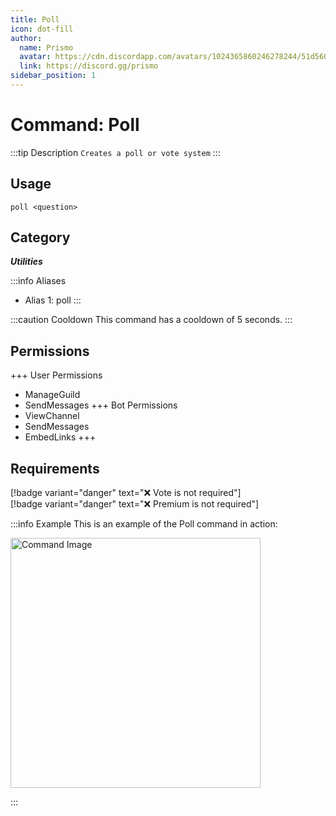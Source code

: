 ```yaml
---
title: Poll
icon: dot-fill
author:
  name: Prismo
  avatar: https://cdn.discordapp.com/avatars/1024365860246278244/51d5603eff69376da9a21e86b07a75bd.png?size=2048
  link: https://discord.gg/prismo
sidebar_position: 1
---
```



# Command: Poll

:::tip Description
`Creates a poll or vote system`
:::

## Usage

```
poll <question>
```

## Category

_**Utilities**_

:::info Aliases
- Alias 1: poll
:::

:::caution Cooldown
This command has a cooldown of 5 seconds.
:::

## Permissions

+++ User Permissions
- ManageGuild
- SendMessages
+++ Bot Permissions
- ViewChannel
- SendMessages
- EmbedLinks
+++

## Requirements

[!badge variant="danger" text="❌ Vote is not required"]  
[!badge variant="danger" text="❌ Premium is not required"]

:::info Example
This is an example of the Poll command in action:

<img src="https://imgur.com/13xaJIa.png" alt="Command Image" width="400"/>

:::


